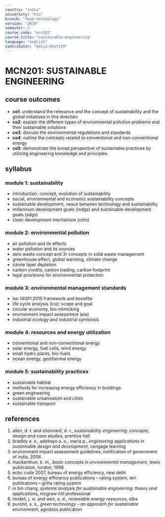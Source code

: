 ```yaml
---
country: "india"
university: "ktu"
branch: "food-technology"
version: "2019"
semester: 3
course_code: "mcn201"
course_title: "sustainable-engineering"
language: "english"
contributor: "@diya-bhatt29"
---
```


# MCN201: SUSTAINABLE ENGINEERING

## course outcomes

- **co1**: understand the relevance and the concept of sustainability and the global initiatives in this direction  
- **co2**: explain the different types of environmental pollution problems and their sustainable solutions  
- **co3**: discuss the environmental regulations and standards  
- **co4**: outline the concepts related to conventional and non-conventional energy  
- **co5**: demonstrate the broad perspective of sustainable practices by utilizing engineering knowledge and principles  

## syllabus

### module 1: sustainability

- introduction, concept, evolution of sustainability  
- social, environmental and economic sustainability concepts  
- sustainable development, nexus between technology and sustainability  
- millennium development goals (mdgs) and sustainable development goals (sdgs)  
- clean development mechanism (cdm)  

### module 2: environmental pollution

- air pollution and its effects  
- water pollution and its sources  
- zero waste concept and 3r concepts in solid waste management  
- greenhouse effect, global warming, climate change  
- ozone layer depletion  
- carbon credits, carbon trading, carbon footprint  
- legal provisions for environmental protection  

### module 3: environmental management standards

- iso 14001:2015 framework and benefits  
- life cycle analysis (lca): scope and goal  
- circular economy, bio-mimicking  
- environment impact assessment (eia)  
- industrial ecology and industrial symbiosis  

### module 4: resources and energy utilization

- conventional and non-conventional energy  
- solar energy, fuel cells, wind energy  
- small hydro plants, bio-fuels  
- ocean energy, geothermal energy  

### module 5: sustainability practices

- sustainable habitat  
- methods for increasing energy efficiency in buildings  
- green engineering  
- sustainable urbanisation and cities  
- sustainable transport  

## references

1. allen, d. t. and shonnard, d. r., *sustainability engineering: concepts, design and case studies*, prentice hall  
2. bradley a. s., adebayo a. o., maria p., *engineering applications in sustainable design and development*, cengage learning  
3. environment impact assessment guidelines, notification of government of india, 2006  
4. mackenthun, k. m., *basic concepts in environmental management*, lewis publication, london, 1998  
5. ecbc code 2007, bureau of energy efficiency, new delhi  
6. bureau of energy efficiency publications – rating system, teri publications – griha rating system  
7. ni bin chang, *systems analysis for sustainable engineering: theory and applications*, mcgraw-hill professional  
8. twidell, j. w. and weir, a. d., *renewable energy resources*, elbs  
9. purohit, s. s., *green technology – an approach for sustainable environment*, agrobios publication  
